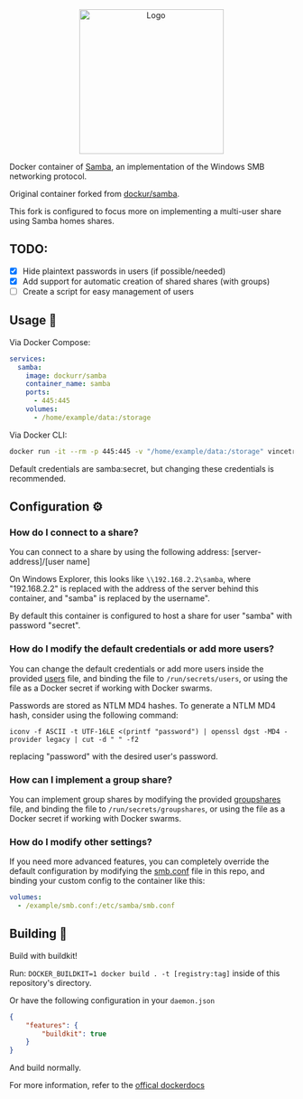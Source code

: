 <div align="center">
<a href="https://github.com/vincetrain/samba"><img src="https://raw.githubusercontent.com/dockur/samba/master/.github/logo.png" title="Logo" style="max-width:100%;" width="256" /></a>
</div>
<div align="center">

</div></h1>

Docker container of [Samba](https://www.samba.org/), an implementation of the Windows SMB networking protocol.

Original container forked from [dockur/samba](https://github.com/dockur/samba).

This fork is configured to focus more on implementing a multi-user share using Samba homes shares.

## TODO:
- [x] Hide plaintext passwords in users (if possible/needed)
- [x] Add support for automatic creation of shared shares (with groups)
- [ ] Create a script for easy management of users

## Usage  🐳

Via Docker Compose:

```yaml
services:
  samba:
    image: dockurr/samba
    container_name: samba
    ports:
      - 445:445
    volumes:
      - /home/example/data:/storage
```

Via Docker CLI:

```bash
docker run -it --rm -p 445:445 -v "/home/example/data:/storage" vincetrain/samba
```

Default credentials are samba:secret, but changing these credentials is recommended.

## Configuration ⚙️

### How do I connect to a share?

You can connect to a share by using the following address: [server-address]/[user name]

On Windows Explorer, this looks like `\\192.168.2.2\samba`, where "192.168.2.2" is replaced with the address of the server behind this container, and "samba" is replaced by the username".

By default this container is configured to host a share for user "samba" with password "secret".  

### How do I modify the default credentials or add more users?

You can change the default credentials or add more users inside the provided [users](https://github.com/vincetrain/samba/blob/master/secret/users) file, and binding the file to `/run/secrets/users`, or using the file as a Docker secret if working with Docker swarms.

Passwords are stored as NTLM MD4 hashes. To generate a NTLM MD4 hash, consider using the following command:

`iconv -f ASCII -t UTF-16LE <(printf "password") | openssl dgst -MD4 -provider legacy | cut -d " " -f2`

replacing "password" with the desired user's password.

### How can I implement a group share?

You can implement group shares by modifying the provided [groupshares](https://github.com/vincetrain/samba/blob/master/secret/groupshares) file, and binding the file to `/run/secrets/groupshares`, or using the file as a Docker secret if working with Docker swarms.

### How do I modify other settings?

If you need more advanced features, you can completely override the default configuration by modifying the [smb.conf](https://github.com/vincetrain/samba/blob/master/smb.conf) file in this repo, and binding your custom config to the container like this:

```yaml
volumes:
  - /example/smb.conf:/etc/samba/smb.conf
```
## Building  🔨
Build with buildkit!

Run:
`DOCKER_BUILDKIT=1 docker build . -t [registry:tag]` inside of this repository's directory.

Or have the following configuration in your `daemon.json`
```json
{
    "features": {
        "buildkit": true
    }
}
```
And build normally.

For more information, refer to the [offical dockerdocs](https://docs.docker.com/build/buildkit/#getting-started)
